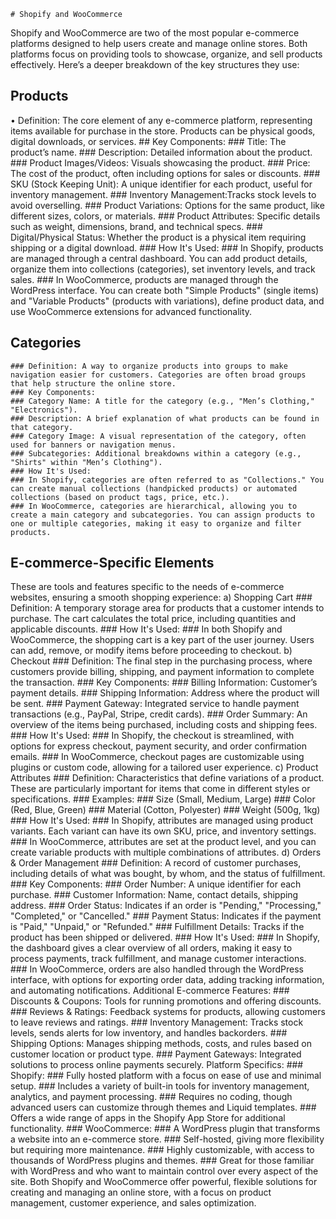                          
    # Shopify and WooCommerce 
 
Shopify and WooCommerce are two of the most popular e-commerce platforms designed to help users create and manage online stores. Both platforms focus on providing tools to showcase, organize, and sell products effectively. Here’s a deeper breakdown of the key structures they use:
## Products
•	Definition: The core element of any e-commerce platform, representing items available for purchase in the store. Products can be physical goods, digital downloads, or services.
	## Key Components:
	### Title: The product’s name.
	### Description: Detailed information about the product.
	### Product Images/Videos: Visuals showcasing the product.
    ### Price: The cost of the product, often including options for sales or discounts.
    ### SKU (Stock Keeping Unit): A unique identifier for each product, useful for inventory management.
	### Inventory Management:Tracks stock levels to avoid overselling.
	### Product Variations: Options for the same product, like different sizes, colors, or materials.
	### Product Attributes: Specific details such as weight, dimensions, brand, and technical specs.
	### Digital/Physical Status: Whether the product is a physical item requiring shipping or a digital download.
	### How It's Used:
	### In Shopify, products are managed through a central dashboard. You can add product details, organize them into collections (categories), set inventory levels, and track sales.
	### In WooCommerce, products are managed through the WordPress interface. You can create both "Simple Products" (single items) and "Variable Products" (products with variations), define product data, and use WooCommerce extensions for advanced functionality.
## Categories
	### Definition: A way to organize products into groups to make navigation easier for customers. Categories are often broad groups that help structure the online store.
	### Key Components:
	### Category Name: A title for the category (e.g., "Men’s Clothing," "Electronics").
	### Description: A brief explanation of what products can be found in that category.
	### Category Image: A visual representation of the category, often used for banners or navigation menus.
	### Subcategories: Additional breakdowns within a category (e.g., "Shirts" within "Men’s Clothing").
	### How It's Used:
	### In Shopify, categories are often referred to as "Collections." You can create manual collections (handpicked products) or automated collections (based on product tags, price, etc.).
	### In WooCommerce, categories are hierarchical, allowing you to create a main category and subcategories. You can assign products to one or multiple categories, making it easy to organize and filter products.
## E-commerce-Specific Elements
These are tools and features specific to the needs of e-commerce websites, ensuring a smooth shopping experience:
a) Shopping Cart
	### Definition: A temporary storage area for products that a customer intends to purchase. The cart calculates the total price, including quantities and applicable discounts.
	### How It's Used: 
	### In both Shopify and WooCommerce, the shopping cart is a key part of the user journey. Users can add, remove, or modify items before proceeding to checkout.
b) Checkout
	### Definition: The final step in the purchasing process, where customers provide billing, shipping, and payment information to complete the transaction.
	### Key Components: 
	### Billing Information: Customer’s payment details.
	### Shipping Information: Address where the product will be sent.
	### Payment Gateway: Integrated service to handle payment transactions (e.g., PayPal, Stripe, credit cards).
	### Order Summary: An overview of the items being purchased, including costs and shipping fees.
	### How It's Used: 
	### In Shopify, the checkout is streamlined, with options for express checkout, payment security, and order confirmation emails.
	### In WooCommerce, checkout pages are customizable using plugins or custom code, allowing for a tailored user experience.
c) Product Attributes
	### Definition: Characteristics that define variations of a product. These are particularly important for items that come in different styles or specifications.
	### Examples: 
	### Size (Small, Medium, Large)
	### Color (Red, Blue, Green)
	### Material (Cotton, Polyester)
	### Weight (500g, 1kg)
	### How It's Used: 
	### In Shopify, attributes are managed using product variants. Each variant can have its own SKU, price, and inventory settings.
	### In WooCommerce, attributes are set at the product level, and you can create variable products with multiple combinations of attributes.
d) Orders & Order Management
	### Definition: A record of customer purchases, including details of what was bought, by whom, and the status of fulfillment.
	### Key Components: 
	### Order Number: A unique identifier for each purchase.
	### Customer Information: Name, contact details, shipping address.
	### Order Status: Indicates if an order is "Pending," "Processing," "Completed," or "Cancelled."
	### Payment Status: Indicates if the payment is "Paid," "Unpaid," or "Refunded."
	### Fulfillment Details: Tracks if the product has been shipped or delivered.
	### How It's Used: 
	### In Shopify, the dashboard gives a clear overview of all orders, making it easy to process payments, track fulfillment, and manage customer interactions.
	### In WooCommerce, orders are also handled through the WordPress interface, with options for exporting order data, adding tracking information, and automating notifications.
Additional E-commerce Features:
	### Discounts & Coupons: Tools for running promotions and offering discounts.
	### Reviews & Ratings: Feedback systems for products, allowing customers to leave reviews and ratings.
	### Inventory Management: Tracks stock levels, sends alerts for low inventory, and handles backorders.
	### Shipping Options: Manages shipping methods, costs, and rules based on customer location or product type.
	### Payment Gateways: Integrated solutions to process online payments securely.
Platform Specifics:
	### Shopify:
	### Fully hosted platform with a focus on ease of use and minimal setup.
	### Includes a variety of built-in tools for inventory management, analytics, and payment processing.
	### Requires no coding, though advanced users can customize through themes and Liquid templates.
	### Offers a wide range of apps in the Shopify App Store for additional functionality.
	### WooCommerce:
	### A WordPress plugin that transforms a website into an e-commerce store.
	### Self-hosted, giving more flexibility but requiring more maintenance.
	### Highly customizable, with access to thousands of WordPress plugins and themes.
	### Great for those familiar with WordPress and who want to maintain control over every aspect of the site.
Both Shopify and WooCommerce offer powerful, flexible solutions for creating and managing an online store, with a focus on product management, customer experience, and sales optimization.

